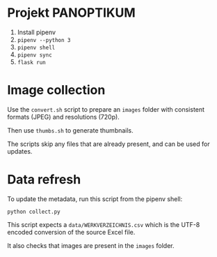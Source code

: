 Projekt PANOPTIKUM
==================

1. Install pipenv
2. `pipenv --python 3`
3. `pipenv shell`
4. `pipenv sync`
5. `flask run`

# Image collection

Use the `convert.sh` script to prepare an `images` folder with consistent formats (JPEG) and resolutions (720p).

Then use `thumbs.sh` to generate thumbnails.

The scripts skip any files that are already present, and can be used for updates.

# Data refresh

To update the metadata, run this script from the pipenv shell:

`python collect.py`

This script expects a `data/WERKVERZEICHNIS.csv` which is the UTF-8 encoded conversion of the source Excel file.

It also checks that images are present in the `images` folder.
